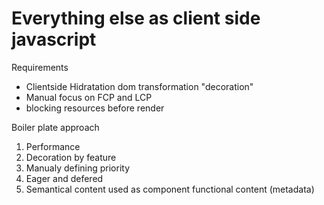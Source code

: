 # Everything else as client side javascript

Requirements

- Clientside Hidratation dom transformation "decoration"
- Manual focus on FCP and LCP
- blocking resources before render

Boiler plate approach

1. Performance
2. Decoration by feature
3. Manualy defining priority
4. Eager and defered
5. Semantical content used as component functional content (metadata)
